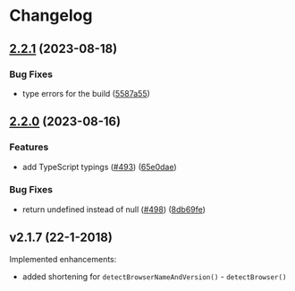 # Changelog
## [2.2.1](https://github.com/pure-js/browser-detection/compare/v2.2.0...v2.2.1) (2023-08-18)


### Bug Fixes

* type errors for the build ([5587a55](https://github.com/pure-js/browser-detection/commit/5587a556c20f6706fffa2e3f18f83d1e39807dd8))

## [2.2.0](https://github.com/pure-js/browser-detection/compare/v2.1.6...v2.2.0) (2023-08-16)


### Features

* add TypeScript typings ([#493](https://github.com/pure-js/browser-detection/issues/493)) ([65e0dae](https://github.com/pure-js/browser-detection/commit/65e0dae0d25503496dcfe4cf9182dbf4a3fb7ecf))


### Bug Fixes

* return undefined instead of null ([#498](https://github.com/pure-js/browser-detection/issues/498)) ([8db69fe](https://github.com/pure-js/browser-detection/commit/8db69fe3388b2dfe6055aca9fea8b3e394efc412))

## v2.1.7 (22-1-2018)
Implemented enhancements:
- added shortening for ```detectBrowserNameAndVersion()``` - ```detectBrowser()```
